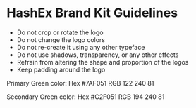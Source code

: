# HashEx Brand Kit Guidelines
- Do not crop or rotate the logo
- Do not change the logo colors
- Do not re-create it using any other typeface
- Do not use shadows, transparency, or any other effects
- Refrain from altering the shape and proportion of the logos
- Keep padding around the logo

Primary Green color: 
Hex #7AF051 
RGB 122 240 81

Secondary Green color:
Hex #C2F051 
RGB 194 240 81
